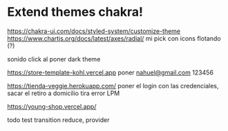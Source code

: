 # Extend themes chakra!

https://chakra-ui.com/docs/styled-system/customize-theme
https://www.chartjs.org/docs/latest/axes/radial/
mi pick con icons flotando (?)

sonido click al poner dark theme

https://store-template-kohl.vercel.app poner nahuel@gmail.com 123456

https://tienda-veggie.herokuapp.com/ poner el login con las credenciales, sacar el retiro a domicilio tira error LPM

https://young-shop.vercel.app/

todo test transition reduce, provider

